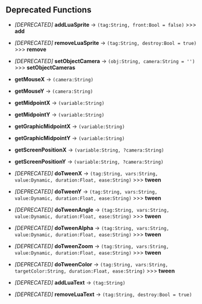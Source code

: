 ## Deprecated Functions

- *[DEPRECATED]* **addLuaSprite** -> `(tag:String, front:Bool = false)` >>> **add**
- *[DEPRECATED]* **removeLuaSprite** -> `(tag:String, destroy:Bool = true)` >>> **remove**
- *[DEPRECATED]* **setObjectCamera** -> `(obj:String, camera:String = '')` >>> **setObjectCameras**

- **getMouseX** -> `(camera:String)`
- **getMouseY** -> `(camera:String)`
- **getMidpointX** -> `(variable:String)`
- **getMidpointY** -> `(variable:String)`
- **getGraphicMidpointX** -> `(variable:String)`
- **getGraphicMidpointY** -> `(variable:String)`
- **getScreenPositionX** -> `(variable:String, ?camera:String)`
- **getScreenPositionY** -> `(variable:String, ?camera:String)`

- *[DEPRECATED]* **doTweenX** -> `(tag:String, vars:String, value:Dynamic, duration:Float, ease:String)` >>> **tween**
- *[DEPRECATED]* **doTweenY** -> `(tag:String, vars:String, value:Dynamic, duration:Float, ease:String)` >>> **tween**
- *[DEPRECATED]* **doTweenAngle** -> `(tag:String, vars:String, value:Dynamic, duration:Float, ease:String)` >>> **tween**
- *[DEPRECATED]* **doTweenAlpha** -> `(tag:String, vars:String, value:Dynamic, duration:Float, ease:String)` >>> **tween**
- *[DEPRECATED]* **doTweenZoom** -> `(tag:String, vars:String, value:Dynamic, duration:Float, ease:String)` >>> **tween**
- *[DEPRECATED]* **doTweenColor** -> `(tag:String, vars:String, targetColor:String, duration:Float, ease:String)` >>> **tween**

- *[DEPRECATED]* **addLuaText** -> `(tag:String)`
- *[DEPRECATED]* **removeLuaText** -> `(tag:String, destroy:Bool = true)`